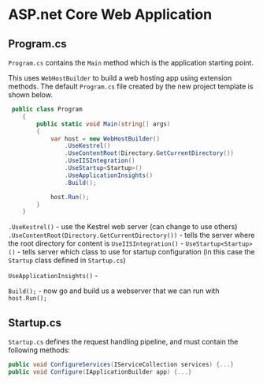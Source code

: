 # ASP.net Core Web Application

## Program.cs
`Program.cs` contains the `Main` method which is the application starting point.

This uses `WebHostBuilder` to build a web hosting app using extension methods. The default `Program.cs` file created by the new project template is shown below.

``` c#
 public class Program
    {
        public static void Main(string[] args)
        {
            var host = new WebHostBuilder()
                .UseKestrel()
                .UseContentRoot(Directory.GetCurrentDirectory())
                .UseIISIntegration()
                .UseStartup<Startup>()
                .UseApplicationInsights()
                .Build();

            host.Run();
        }
    }
```

`.UseKestrel()` - use the Kestrel web server (can change to use others) 
`.UseContentRoot(Directory.GetCurrentDirectory())` - tells the server where the root directory for content is 
`UseIISIntegration()` - 
`UseStartup<Startup>()` - tells server which class to use for startup configuration (in this case the `Startup` class defined in `Startup.cs`)

`UseApplicationInsights()` -

`Build();` - now go and build us a webserver that we can run with `host.Run();`


## Startup.cs
`Startup.cs` defines the request handling pipeline, and must contain the following methods:

``` c#
public void ConfigureServices(IServiceCollection services) {...}
public void Configure(IApplicationBuilder app) {...}
```
